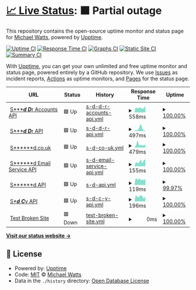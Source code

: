 # [📈 Live Status](https://altescape.github.io/upptime-test): <!--live status--> **🟧 Partial outage**

This repository contains the open-source uptime monitor and status page for [Michael Watts](michaelwatts.me), powered by [Upptime](https://github.com/upptime/upptime).

[![Uptime CI](https://github.com/altescape/upptime-test/workflows/Uptime%20CI/badge.svg)](https://github.com/altescape/upptime-test/actions?query=workflow%3A%22Uptime+CI%22)
[![Response Time CI](https://github.com/altescape/upptime-test/workflows/Response%20Time%20CI/badge.svg)](https://github.com/altescape/upptime-test/actions?query=workflow%3A%22Response+Time+CI%22)
[![Graphs CI](https://github.com/altescape/upptime-test/workflows/Graphs%20CI/badge.svg)](https://github.com/altescape/upptime-test/actions?query=workflow%3A%22Graphs+CI%22)
[![Static Site CI](https://github.com/altescape/upptime-test/workflows/Static%20Site%20CI/badge.svg)](https://github.com/altescape/upptime-test/actions?query=workflow%3A%22Static+Site+CI%22)
[![Summary CI](https://github.com/altescape/upptime-test/workflows/Summary%20CI/badge.svg)](https://github.com/altescape/upptime-test/actions?query=workflow%3A%22Summary+CI%22)

With [Upptime](https://upptime.js.org), you can get your own unlimited and free uptime monitor and status page, powered entirely by a GitHub repository. We use [Issues](https://github.com/altescape/upptime-test/issues) as incident reports, [Actions](https://github.com/altescape/upptime-test/actions) as uptime monitors, and [Pages](https://altescape.github.io/upptime-test) for the status page.

<!--start: status pages-->
<!-- This summary is generated by Upptime (https://github.com/upptime/upptime) -->
<!-- Do not edit this manually, your changes will be overwritten -->
<!-- prettier-ignore -->
| URL | Status | History | Response Time | Uptime |
| --- | ------ | ------- | ------------- | ------ |
| <img alt="" src="https://favicons.githubusercontent.com/api.swiftaid.co.uk" height="13"> [S******d D***r Accounts API](https://api.swiftaid.co.uk/donor-accounts/v1/healthcheck) | 🟩 Up | [s-d-d-r-accounts-api.yml](https://github.com/altescape/upptime-test/commits/HEAD/history/s-d-d-r-accounts-api.yml) | <details><summary><img alt="Response time graph" src="./graphs/s-d-d-r-accounts-api/response-time-week.png" height="20"> 558ms</summary><br><a href="https://altescape.github.io/upptime-test/history/s-d-d-r-accounts-api"><img alt="Response time 558" src="https://img.shields.io/endpoint?url=https%3A%2F%2Fraw.githubusercontent.com%2Faltescape%2Fupptime-test%2FHEAD%2Fapi%2Fs-d-d-r-accounts-api%2Fresponse-time.json"></a><br><a href="https://altescape.github.io/upptime-test/history/s-d-d-r-accounts-api"><img alt="24-hour response time 477" src="https://img.shields.io/endpoint?url=https%3A%2F%2Fraw.githubusercontent.com%2Faltescape%2Fupptime-test%2FHEAD%2Fapi%2Fs-d-d-r-accounts-api%2Fresponse-time-day.json"></a><br><a href="https://altescape.github.io/upptime-test/history/s-d-d-r-accounts-api"><img alt="7-day response time 558" src="https://img.shields.io/endpoint?url=https%3A%2F%2Fraw.githubusercontent.com%2Faltescape%2Fupptime-test%2FHEAD%2Fapi%2Fs-d-d-r-accounts-api%2Fresponse-time-week.json"></a><br><a href="https://altescape.github.io/upptime-test/history/s-d-d-r-accounts-api"><img alt="30-day response time 558" src="https://img.shields.io/endpoint?url=https%3A%2F%2Fraw.githubusercontent.com%2Faltescape%2Fupptime-test%2FHEAD%2Fapi%2Fs-d-d-r-accounts-api%2Fresponse-time-month.json"></a><br><a href="https://altescape.github.io/upptime-test/history/s-d-d-r-accounts-api"><img alt="1-year response time 558" src="https://img.shields.io/endpoint?url=https%3A%2F%2Fraw.githubusercontent.com%2Faltescape%2Fupptime-test%2FHEAD%2Fapi%2Fs-d-d-r-accounts-api%2Fresponse-time-year.json"></a></details> | <details><summary><a href="https://altescape.github.io/upptime-test/history/s-d-d-r-accounts-api">100.00%</a></summary><a href="https://altescape.github.io/upptime-test/history/s-d-d-r-accounts-api"><img alt="All-time uptime 100.00%" src="https://img.shields.io/endpoint?url=https%3A%2F%2Fraw.githubusercontent.com%2Faltescape%2Fupptime-test%2FHEAD%2Fapi%2Fs-d-d-r-accounts-api%2Fuptime.json"></a><br><a href="https://altescape.github.io/upptime-test/history/s-d-d-r-accounts-api"><img alt="24-hour uptime 100.00%" src="https://img.shields.io/endpoint?url=https%3A%2F%2Fraw.githubusercontent.com%2Faltescape%2Fupptime-test%2FHEAD%2Fapi%2Fs-d-d-r-accounts-api%2Fuptime-day.json"></a><br><a href="https://altescape.github.io/upptime-test/history/s-d-d-r-accounts-api"><img alt="7-day uptime 100.00%" src="https://img.shields.io/endpoint?url=https%3A%2F%2Fraw.githubusercontent.com%2Faltescape%2Fupptime-test%2FHEAD%2Fapi%2Fs-d-d-r-accounts-api%2Fuptime-week.json"></a><br><a href="https://altescape.github.io/upptime-test/history/s-d-d-r-accounts-api"><img alt="30-day uptime 100.00%" src="https://img.shields.io/endpoint?url=https%3A%2F%2Fraw.githubusercontent.com%2Faltescape%2Fupptime-test%2FHEAD%2Fapi%2Fs-d-d-r-accounts-api%2Fuptime-month.json"></a><br><a href="https://altescape.github.io/upptime-test/history/s-d-d-r-accounts-api"><img alt="1-year uptime 100.00%" src="https://img.shields.io/endpoint?url=https%3A%2F%2Fraw.githubusercontent.com%2Faltescape%2Fupptime-test%2FHEAD%2Fapi%2Fs-d-d-r-accounts-api%2Fuptime-year.json"></a></details>
| <img alt="" src="https://favicons.githubusercontent.com/api.swiftaid.co.uk" height="13"> [S******d D***r API](https://api.swiftaid.co.uk/donor/v1/healthcheck) | 🟩 Up | [s-d-d-r-api.yml](https://github.com/altescape/upptime-test/commits/HEAD/history/s-d-d-r-api.yml) | <details><summary><img alt="Response time graph" src="./graphs/s-d-d-r-api/response-time-week.png" height="20"> 497ms</summary><br><a href="https://altescape.github.io/upptime-test/history/s-d-d-r-api"><img alt="Response time 497" src="https://img.shields.io/endpoint?url=https%3A%2F%2Fraw.githubusercontent.com%2Faltescape%2Fupptime-test%2FHEAD%2Fapi%2Fs-d-d-r-api%2Fresponse-time.json"></a><br><a href="https://altescape.github.io/upptime-test/history/s-d-d-r-api"><img alt="24-hour response time 126" src="https://img.shields.io/endpoint?url=https%3A%2F%2Fraw.githubusercontent.com%2Faltescape%2Fupptime-test%2FHEAD%2Fapi%2Fs-d-d-r-api%2Fresponse-time-day.json"></a><br><a href="https://altescape.github.io/upptime-test/history/s-d-d-r-api"><img alt="7-day response time 497" src="https://img.shields.io/endpoint?url=https%3A%2F%2Fraw.githubusercontent.com%2Faltescape%2Fupptime-test%2FHEAD%2Fapi%2Fs-d-d-r-api%2Fresponse-time-week.json"></a><br><a href="https://altescape.github.io/upptime-test/history/s-d-d-r-api"><img alt="30-day response time 497" src="https://img.shields.io/endpoint?url=https%3A%2F%2Fraw.githubusercontent.com%2Faltescape%2Fupptime-test%2FHEAD%2Fapi%2Fs-d-d-r-api%2Fresponse-time-month.json"></a><br><a href="https://altescape.github.io/upptime-test/history/s-d-d-r-api"><img alt="1-year response time 497" src="https://img.shields.io/endpoint?url=https%3A%2F%2Fraw.githubusercontent.com%2Faltescape%2Fupptime-test%2FHEAD%2Fapi%2Fs-d-d-r-api%2Fresponse-time-year.json"></a></details> | <details><summary><a href="https://altescape.github.io/upptime-test/history/s-d-d-r-api">100.00%</a></summary><a href="https://altescape.github.io/upptime-test/history/s-d-d-r-api"><img alt="All-time uptime 100.00%" src="https://img.shields.io/endpoint?url=https%3A%2F%2Fraw.githubusercontent.com%2Faltescape%2Fupptime-test%2FHEAD%2Fapi%2Fs-d-d-r-api%2Fuptime.json"></a><br><a href="https://altescape.github.io/upptime-test/history/s-d-d-r-api"><img alt="24-hour uptime 100.00%" src="https://img.shields.io/endpoint?url=https%3A%2F%2Fraw.githubusercontent.com%2Faltescape%2Fupptime-test%2FHEAD%2Fapi%2Fs-d-d-r-api%2Fuptime-day.json"></a><br><a href="https://altescape.github.io/upptime-test/history/s-d-d-r-api"><img alt="7-day uptime 100.00%" src="https://img.shields.io/endpoint?url=https%3A%2F%2Fraw.githubusercontent.com%2Faltescape%2Fupptime-test%2FHEAD%2Fapi%2Fs-d-d-r-api%2Fuptime-week.json"></a><br><a href="https://altescape.github.io/upptime-test/history/s-d-d-r-api"><img alt="30-day uptime 100.00%" src="https://img.shields.io/endpoint?url=https%3A%2F%2Fraw.githubusercontent.com%2Faltescape%2Fupptime-test%2FHEAD%2Fapi%2Fs-d-d-r-api%2Fuptime-month.json"></a><br><a href="https://altescape.github.io/upptime-test/history/s-d-d-r-api"><img alt="1-year uptime 100.00%" src="https://img.shields.io/endpoint?url=https%3A%2F%2Fraw.githubusercontent.com%2Faltescape%2Fupptime-test%2FHEAD%2Fapi%2Fs-d-d-r-api%2Fuptime-year.json"></a></details>
| <img alt="" src="https://favicons.githubusercontent.com/www.swiftaid.co.uk" height="13"> [S******d.co.uk](https://www.swiftaid.co.uk) | 🟩 Up | [s-d-co-uk.yml](https://github.com/altescape/upptime-test/commits/HEAD/history/s-d-co-uk.yml) | <details><summary><img alt="Response time graph" src="./graphs/s-d-co-uk/response-time-week.png" height="20"> 479ms</summary><br><a href="https://altescape.github.io/upptime-test/history/s-d-co-uk"><img alt="Response time 479" src="https://img.shields.io/endpoint?url=https%3A%2F%2Fraw.githubusercontent.com%2Faltescape%2Fupptime-test%2FHEAD%2Fapi%2Fs-d-co-uk%2Fresponse-time.json"></a><br><a href="https://altescape.github.io/upptime-test/history/s-d-co-uk"><img alt="24-hour response time 426" src="https://img.shields.io/endpoint?url=https%3A%2F%2Fraw.githubusercontent.com%2Faltescape%2Fupptime-test%2FHEAD%2Fapi%2Fs-d-co-uk%2Fresponse-time-day.json"></a><br><a href="https://altescape.github.io/upptime-test/history/s-d-co-uk"><img alt="7-day response time 479" src="https://img.shields.io/endpoint?url=https%3A%2F%2Fraw.githubusercontent.com%2Faltescape%2Fupptime-test%2FHEAD%2Fapi%2Fs-d-co-uk%2Fresponse-time-week.json"></a><br><a href="https://altescape.github.io/upptime-test/history/s-d-co-uk"><img alt="30-day response time 479" src="https://img.shields.io/endpoint?url=https%3A%2F%2Fraw.githubusercontent.com%2Faltescape%2Fupptime-test%2FHEAD%2Fapi%2Fs-d-co-uk%2Fresponse-time-month.json"></a><br><a href="https://altescape.github.io/upptime-test/history/s-d-co-uk"><img alt="1-year response time 479" src="https://img.shields.io/endpoint?url=https%3A%2F%2Fraw.githubusercontent.com%2Faltescape%2Fupptime-test%2FHEAD%2Fapi%2Fs-d-co-uk%2Fresponse-time-year.json"></a></details> | <details><summary><a href="https://altescape.github.io/upptime-test/history/s-d-co-uk">100.00%</a></summary><a href="https://altescape.github.io/upptime-test/history/s-d-co-uk"><img alt="All-time uptime 100.00%" src="https://img.shields.io/endpoint?url=https%3A%2F%2Fraw.githubusercontent.com%2Faltescape%2Fupptime-test%2FHEAD%2Fapi%2Fs-d-co-uk%2Fuptime.json"></a><br><a href="https://altescape.github.io/upptime-test/history/s-d-co-uk"><img alt="24-hour uptime 100.00%" src="https://img.shields.io/endpoint?url=https%3A%2F%2Fraw.githubusercontent.com%2Faltescape%2Fupptime-test%2FHEAD%2Fapi%2Fs-d-co-uk%2Fuptime-day.json"></a><br><a href="https://altescape.github.io/upptime-test/history/s-d-co-uk"><img alt="7-day uptime 100.00%" src="https://img.shields.io/endpoint?url=https%3A%2F%2Fraw.githubusercontent.com%2Faltescape%2Fupptime-test%2FHEAD%2Fapi%2Fs-d-co-uk%2Fuptime-week.json"></a><br><a href="https://altescape.github.io/upptime-test/history/s-d-co-uk"><img alt="30-day uptime 100.00%" src="https://img.shields.io/endpoint?url=https%3A%2F%2Fraw.githubusercontent.com%2Faltescape%2Fupptime-test%2FHEAD%2Fapi%2Fs-d-co-uk%2Fuptime-month.json"></a><br><a href="https://altescape.github.io/upptime-test/history/s-d-co-uk"><img alt="1-year uptime 100.00%" src="https://img.shields.io/endpoint?url=https%3A%2F%2Fraw.githubusercontent.com%2Faltescape%2Fupptime-test%2FHEAD%2Fapi%2Fs-d-co-uk%2Fuptime-year.json"></a></details>
| <img alt="" src="https://favicons.githubusercontent.com/api.swiftaid.co.uk" height="13"> [S******d Email Service API](https://api.swiftaid.co.uk/services/email/v1/healthcheck) | 🟩 Up | [s-d-email-service-api.yml](https://github.com/altescape/upptime-test/commits/HEAD/history/s-d-email-service-api.yml) | <details><summary><img alt="Response time graph" src="./graphs/s-d-email-service-api/response-time-week.png" height="20"> 155ms</summary><br><a href="https://altescape.github.io/upptime-test/history/s-d-email-service-api"><img alt="Response time 155" src="https://img.shields.io/endpoint?url=https%3A%2F%2Fraw.githubusercontent.com%2Faltescape%2Fupptime-test%2FHEAD%2Fapi%2Fs-d-email-service-api%2Fresponse-time.json"></a><br><a href="https://altescape.github.io/upptime-test/history/s-d-email-service-api"><img alt="24-hour response time 108" src="https://img.shields.io/endpoint?url=https%3A%2F%2Fraw.githubusercontent.com%2Faltescape%2Fupptime-test%2FHEAD%2Fapi%2Fs-d-email-service-api%2Fresponse-time-day.json"></a><br><a href="https://altescape.github.io/upptime-test/history/s-d-email-service-api"><img alt="7-day response time 155" src="https://img.shields.io/endpoint?url=https%3A%2F%2Fraw.githubusercontent.com%2Faltescape%2Fupptime-test%2FHEAD%2Fapi%2Fs-d-email-service-api%2Fresponse-time-week.json"></a><br><a href="https://altescape.github.io/upptime-test/history/s-d-email-service-api"><img alt="30-day response time 155" src="https://img.shields.io/endpoint?url=https%3A%2F%2Fraw.githubusercontent.com%2Faltescape%2Fupptime-test%2FHEAD%2Fapi%2Fs-d-email-service-api%2Fresponse-time-month.json"></a><br><a href="https://altescape.github.io/upptime-test/history/s-d-email-service-api"><img alt="1-year response time 155" src="https://img.shields.io/endpoint?url=https%3A%2F%2Fraw.githubusercontent.com%2Faltescape%2Fupptime-test%2FHEAD%2Fapi%2Fs-d-email-service-api%2Fresponse-time-year.json"></a></details> | <details><summary><a href="https://altescape.github.io/upptime-test/history/s-d-email-service-api">100.00%</a></summary><a href="https://altescape.github.io/upptime-test/history/s-d-email-service-api"><img alt="All-time uptime 100.00%" src="https://img.shields.io/endpoint?url=https%3A%2F%2Fraw.githubusercontent.com%2Faltescape%2Fupptime-test%2FHEAD%2Fapi%2Fs-d-email-service-api%2Fuptime.json"></a><br><a href="https://altescape.github.io/upptime-test/history/s-d-email-service-api"><img alt="24-hour uptime 100.00%" src="https://img.shields.io/endpoint?url=https%3A%2F%2Fraw.githubusercontent.com%2Faltescape%2Fupptime-test%2FHEAD%2Fapi%2Fs-d-email-service-api%2Fuptime-day.json"></a><br><a href="https://altescape.github.io/upptime-test/history/s-d-email-service-api"><img alt="7-day uptime 100.00%" src="https://img.shields.io/endpoint?url=https%3A%2F%2Fraw.githubusercontent.com%2Faltescape%2Fupptime-test%2FHEAD%2Fapi%2Fs-d-email-service-api%2Fuptime-week.json"></a><br><a href="https://altescape.github.io/upptime-test/history/s-d-email-service-api"><img alt="30-day uptime 100.00%" src="https://img.shields.io/endpoint?url=https%3A%2F%2Fraw.githubusercontent.com%2Faltescape%2Fupptime-test%2FHEAD%2Fapi%2Fs-d-email-service-api%2Fuptime-month.json"></a><br><a href="https://altescape.github.io/upptime-test/history/s-d-email-service-api"><img alt="1-year uptime 100.00%" src="https://img.shields.io/endpoint?url=https%3A%2F%2Fraw.githubusercontent.com%2Faltescape%2Fupptime-test%2FHEAD%2Fapi%2Fs-d-email-service-api%2Fuptime-year.json"></a></details>
| <img alt="" src="https://favicons.githubusercontent.com/api.swiftaid.co.uk" height="13"> [S******d API](https://api.swiftaid.co.uk/integrations/v1/healthcheck) | 🟩 Up | [s-d-api.yml](https://github.com/altescape/upptime-test/commits/HEAD/history/s-d-api.yml) | <details><summary><img alt="Response time graph" src="./graphs/s-d-api/response-time-week.png" height="20"> 119ms</summary><br><a href="https://altescape.github.io/upptime-test/history/s-d-api"><img alt="Response time 119" src="https://img.shields.io/endpoint?url=https%3A%2F%2Fraw.githubusercontent.com%2Faltescape%2Fupptime-test%2FHEAD%2Fapi%2Fs-d-api%2Fresponse-time.json"></a><br><a href="https://altescape.github.io/upptime-test/history/s-d-api"><img alt="24-hour response time 103" src="https://img.shields.io/endpoint?url=https%3A%2F%2Fraw.githubusercontent.com%2Faltescape%2Fupptime-test%2FHEAD%2Fapi%2Fs-d-api%2Fresponse-time-day.json"></a><br><a href="https://altescape.github.io/upptime-test/history/s-d-api"><img alt="7-day response time 119" src="https://img.shields.io/endpoint?url=https%3A%2F%2Fraw.githubusercontent.com%2Faltescape%2Fupptime-test%2FHEAD%2Fapi%2Fs-d-api%2Fresponse-time-week.json"></a><br><a href="https://altescape.github.io/upptime-test/history/s-d-api"><img alt="30-day response time 119" src="https://img.shields.io/endpoint?url=https%3A%2F%2Fraw.githubusercontent.com%2Faltescape%2Fupptime-test%2FHEAD%2Fapi%2Fs-d-api%2Fresponse-time-month.json"></a><br><a href="https://altescape.github.io/upptime-test/history/s-d-api"><img alt="1-year response time 119" src="https://img.shields.io/endpoint?url=https%3A%2F%2Fraw.githubusercontent.com%2Faltescape%2Fupptime-test%2FHEAD%2Fapi%2Fs-d-api%2Fresponse-time-year.json"></a></details> | <details><summary><a href="https://altescape.github.io/upptime-test/history/s-d-api">99.97%</a></summary><a href="https://altescape.github.io/upptime-test/history/s-d-api"><img alt="All-time uptime 99.97%" src="https://img.shields.io/endpoint?url=https%3A%2F%2Fraw.githubusercontent.com%2Faltescape%2Fupptime-test%2FHEAD%2Fapi%2Fs-d-api%2Fuptime.json"></a><br><a href="https://altescape.github.io/upptime-test/history/s-d-api"><img alt="24-hour uptime 100.00%" src="https://img.shields.io/endpoint?url=https%3A%2F%2Fraw.githubusercontent.com%2Faltescape%2Fupptime-test%2FHEAD%2Fapi%2Fs-d-api%2Fuptime-day.json"></a><br><a href="https://altescape.github.io/upptime-test/history/s-d-api"><img alt="7-day uptime 99.97%" src="https://img.shields.io/endpoint?url=https%3A%2F%2Fraw.githubusercontent.com%2Faltescape%2Fupptime-test%2FHEAD%2Fapi%2Fs-d-api%2Fuptime-week.json"></a><br><a href="https://altescape.github.io/upptime-test/history/s-d-api"><img alt="30-day uptime 99.97%" src="https://img.shields.io/endpoint?url=https%3A%2F%2Fraw.githubusercontent.com%2Faltescape%2Fupptime-test%2FHEAD%2Fapi%2Fs-d-api%2Fuptime-month.json"></a><br><a href="https://altescape.github.io/upptime-test/history/s-d-api"><img alt="1-year uptime 99.97%" src="https://img.shields.io/endpoint?url=https%3A%2F%2Fraw.githubusercontent.com%2Faltescape%2Fupptime-test%2FHEAD%2Fapi%2Fs-d-api%2Fuptime-year.json"></a></details>
| <img alt="" src="https://favicons.githubusercontent.com/api.swiftaid.co.uk" height="13"> [S******d C*****y API](https://api.swiftaid.co.uk/charity/v1/healthcheck) | 🟩 Up | [s-d-c-y-api.yml](https://github.com/altescape/upptime-test/commits/HEAD/history/s-d-c-y-api.yml) | <details><summary><img alt="Response time graph" src="./graphs/s-d-c-y-api/response-time-week.png" height="20"> 196ms</summary><br><a href="https://altescape.github.io/upptime-test/history/s-d-c-y-api"><img alt="Response time 196" src="https://img.shields.io/endpoint?url=https%3A%2F%2Fraw.githubusercontent.com%2Faltescape%2Fupptime-test%2FHEAD%2Fapi%2Fs-d-c-y-api%2Fresponse-time.json"></a><br><a href="https://altescape.github.io/upptime-test/history/s-d-c-y-api"><img alt="24-hour response time 184" src="https://img.shields.io/endpoint?url=https%3A%2F%2Fraw.githubusercontent.com%2Faltescape%2Fupptime-test%2FHEAD%2Fapi%2Fs-d-c-y-api%2Fresponse-time-day.json"></a><br><a href="https://altescape.github.io/upptime-test/history/s-d-c-y-api"><img alt="7-day response time 196" src="https://img.shields.io/endpoint?url=https%3A%2F%2Fraw.githubusercontent.com%2Faltescape%2Fupptime-test%2FHEAD%2Fapi%2Fs-d-c-y-api%2Fresponse-time-week.json"></a><br><a href="https://altescape.github.io/upptime-test/history/s-d-c-y-api"><img alt="30-day response time 196" src="https://img.shields.io/endpoint?url=https%3A%2F%2Fraw.githubusercontent.com%2Faltescape%2Fupptime-test%2FHEAD%2Fapi%2Fs-d-c-y-api%2Fresponse-time-month.json"></a><br><a href="https://altescape.github.io/upptime-test/history/s-d-c-y-api"><img alt="1-year response time 196" src="https://img.shields.io/endpoint?url=https%3A%2F%2Fraw.githubusercontent.com%2Faltescape%2Fupptime-test%2FHEAD%2Fapi%2Fs-d-c-y-api%2Fresponse-time-year.json"></a></details> | <details><summary><a href="https://altescape.github.io/upptime-test/history/s-d-c-y-api">100.00%</a></summary><a href="https://altescape.github.io/upptime-test/history/s-d-c-y-api"><img alt="All-time uptime 100.00%" src="https://img.shields.io/endpoint?url=https%3A%2F%2Fraw.githubusercontent.com%2Faltescape%2Fupptime-test%2FHEAD%2Fapi%2Fs-d-c-y-api%2Fuptime.json"></a><br><a href="https://altescape.github.io/upptime-test/history/s-d-c-y-api"><img alt="24-hour uptime 100.00%" src="https://img.shields.io/endpoint?url=https%3A%2F%2Fraw.githubusercontent.com%2Faltescape%2Fupptime-test%2FHEAD%2Fapi%2Fs-d-c-y-api%2Fuptime-day.json"></a><br><a href="https://altescape.github.io/upptime-test/history/s-d-c-y-api"><img alt="7-day uptime 100.00%" src="https://img.shields.io/endpoint?url=https%3A%2F%2Fraw.githubusercontent.com%2Faltescape%2Fupptime-test%2FHEAD%2Fapi%2Fs-d-c-y-api%2Fuptime-week.json"></a><br><a href="https://altescape.github.io/upptime-test/history/s-d-c-y-api"><img alt="30-day uptime 100.00%" src="https://img.shields.io/endpoint?url=https%3A%2F%2Fraw.githubusercontent.com%2Faltescape%2Fupptime-test%2FHEAD%2Fapi%2Fs-d-c-y-api%2Fuptime-month.json"></a><br><a href="https://altescape.github.io/upptime-test/history/s-d-c-y-api"><img alt="1-year uptime 100.00%" src="https://img.shields.io/endpoint?url=https%3A%2F%2Fraw.githubusercontent.com%2Faltescape%2Fupptime-test%2FHEAD%2Fapi%2Fs-d-c-y-api%2Fuptime-year.json"></a></details>
| <img alt="" src="https://favicons.githubusercontent.com/thissitedoesnotexist.koj.co" height="13"> [Test Broken Site](https://thissitedoesnotexist.koj.co) | 🟥 Down | [test-broken-site.yml](https://github.com/altescape/upptime-test/commits/HEAD/history/test-broken-site.yml) | <details><summary><img alt="Response time graph" src="./graphs/test-broken-site/response-time-week.png" height="20"> 0ms</summary><br><a href="https://altescape.github.io/upptime-test/history/test-broken-site"><img alt="Response time 0" src="https://img.shields.io/endpoint?url=https%3A%2F%2Fraw.githubusercontent.com%2Faltescape%2Fupptime-test%2FHEAD%2Fapi%2Ftest-broken-site%2Fresponse-time.json"></a><br><a href="https://altescape.github.io/upptime-test/history/test-broken-site"><img alt="24-hour response time 0" src="https://img.shields.io/endpoint?url=https%3A%2F%2Fraw.githubusercontent.com%2Faltescape%2Fupptime-test%2FHEAD%2Fapi%2Ftest-broken-site%2Fresponse-time-day.json"></a><br><a href="https://altescape.github.io/upptime-test/history/test-broken-site"><img alt="7-day response time 0" src="https://img.shields.io/endpoint?url=https%3A%2F%2Fraw.githubusercontent.com%2Faltescape%2Fupptime-test%2FHEAD%2Fapi%2Ftest-broken-site%2Fresponse-time-week.json"></a><br><a href="https://altescape.github.io/upptime-test/history/test-broken-site"><img alt="30-day response time 0" src="https://img.shields.io/endpoint?url=https%3A%2F%2Fraw.githubusercontent.com%2Faltescape%2Fupptime-test%2FHEAD%2Fapi%2Ftest-broken-site%2Fresponse-time-month.json"></a><br><a href="https://altescape.github.io/upptime-test/history/test-broken-site"><img alt="1-year response time 0" src="https://img.shields.io/endpoint?url=https%3A%2F%2Fraw.githubusercontent.com%2Faltescape%2Fupptime-test%2FHEAD%2Fapi%2Ftest-broken-site%2Fresponse-time-year.json"></a></details> | <details><summary><a href="https://altescape.github.io/upptime-test/history/test-broken-site">100.00%</a></summary><a href="https://altescape.github.io/upptime-test/history/test-broken-site"><img alt="All-time uptime 100.00%" src="https://img.shields.io/endpoint?url=https%3A%2F%2Fraw.githubusercontent.com%2Faltescape%2Fupptime-test%2FHEAD%2Fapi%2Ftest-broken-site%2Fuptime.json"></a><br><a href="https://altescape.github.io/upptime-test/history/test-broken-site"><img alt="24-hour uptime 100.00%" src="https://img.shields.io/endpoint?url=https%3A%2F%2Fraw.githubusercontent.com%2Faltescape%2Fupptime-test%2FHEAD%2Fapi%2Ftest-broken-site%2Fuptime-day.json"></a><br><a href="https://altescape.github.io/upptime-test/history/test-broken-site"><img alt="7-day uptime 100.00%" src="https://img.shields.io/endpoint?url=https%3A%2F%2Fraw.githubusercontent.com%2Faltescape%2Fupptime-test%2FHEAD%2Fapi%2Ftest-broken-site%2Fuptime-week.json"></a><br><a href="https://altescape.github.io/upptime-test/history/test-broken-site"><img alt="30-day uptime 100.00%" src="https://img.shields.io/endpoint?url=https%3A%2F%2Fraw.githubusercontent.com%2Faltescape%2Fupptime-test%2FHEAD%2Fapi%2Ftest-broken-site%2Fuptime-month.json"></a><br><a href="https://altescape.github.io/upptime-test/history/test-broken-site"><img alt="1-year uptime 100.00%" src="https://img.shields.io/endpoint?url=https%3A%2F%2Fraw.githubusercontent.com%2Faltescape%2Fupptime-test%2FHEAD%2Fapi%2Ftest-broken-site%2Fuptime-year.json"></a></details>

<!--end: status pages-->

[**Visit our status website →**](https://altescape.github.io/upptime-test)

## 📄 License

- Powered by: [Upptime](https://github.com/upptime/upptime)
- Code: [MIT](./LICENSE) © [Michael Watts](michaelwatts.me)
- Data in the `./history` directory: [Open Database License](https://opendatacommons.org/licenses/odbl/1-0/)
